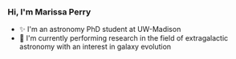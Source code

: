 ### Hi, I'm Marissa Perry
* ✨ I'm an astronomy PhD student at UW-Madison
* 🌱 I'm currently performing research in the field of extragalactic astronomy with an interest in galaxy evolution
